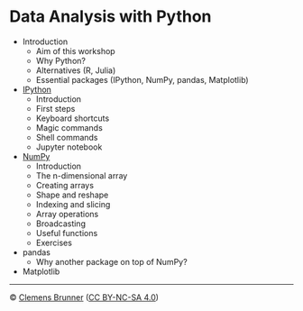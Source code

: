 Data Analysis with Python
=========================

- Introduction
  - Aim of this workshop
  - Why Python?
  - Alternatives (R, Julia)
  - Essential packages (IPython, NumPy, pandas, Matplotlib)
- [IPython](https://rpubs.com/cbrnr/python_ipython)
  - Introduction
  - First steps
  - Keyboard shortcuts
  - Magic commands
  - Shell commands
  - Jupyter notebook
- [NumPy](https://rpubs.com/cbrnr/python_numpy)
  - Introduction
  - The n-dimensional array
  - Creating arrays
  - Shape and reshape
  - Indexing and slicing
  - Array operations
  - Broadcasting
  - Useful functions
  - Exercises
- pandas
  - Why another package on top of NumPy?
- Matplotlib

---
© [Clemens Brunner](https://cbrnr.github.io/) ([CC BY-NC-SA 4.0](https://creativecommons.org/licenses/by-nc-sa/4.0/))
